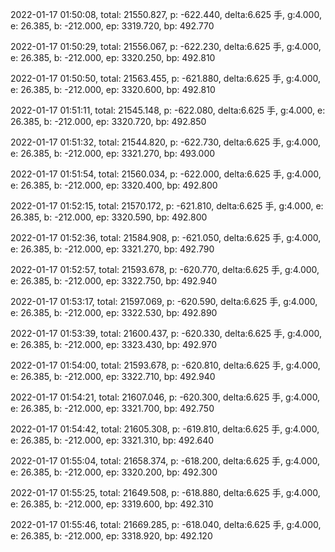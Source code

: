 2022-01-17 01:50:08, total: 21550.827, p: -622.440, delta:6.625 手, g:4.000, e: 26.385, b: -212.000, ep: 3319.720, bp: 492.770

2022-01-17 01:50:29, total: 21556.067, p: -622.230, delta:6.625 手, g:4.000, e: 26.385, b: -212.000, ep: 3320.250, bp: 492.810

2022-01-17 01:50:50, total: 21563.455, p: -621.880, delta:6.625 手, g:4.000, e: 26.385, b: -212.000, ep: 3320.600, bp: 492.810

2022-01-17 01:51:11, total: 21545.148, p: -622.080, delta:6.625 手, g:4.000, e: 26.385, b: -212.000, ep: 3320.720, bp: 492.850

2022-01-17 01:51:32, total: 21544.820, p: -622.730, delta:6.625 手, g:4.000, e: 26.385, b: -212.000, ep: 3321.270, bp: 493.000

2022-01-17 01:51:54, total: 21560.034, p: -622.000, delta:6.625 手, g:4.000, e: 26.385, b: -212.000, ep: 3320.400, bp: 492.800

2022-01-17 01:52:15, total: 21570.172, p: -621.810, delta:6.625 手, g:4.000, e: 26.385, b: -212.000, ep: 3320.590, bp: 492.800

2022-01-17 01:52:36, total: 21584.908, p: -621.050, delta:6.625 手, g:4.000, e: 26.385, b: -212.000, ep: 3321.270, bp: 492.790

2022-01-17 01:52:57, total: 21593.678, p: -620.770, delta:6.625 手, g:4.000, e: 26.385, b: -212.000, ep: 3322.750, bp: 492.940

2022-01-17 01:53:17, total: 21597.069, p: -620.590, delta:6.625 手, g:4.000, e: 26.385, b: -212.000, ep: 3322.530, bp: 492.890

2022-01-17 01:53:39, total: 21600.437, p: -620.330, delta:6.625 手, g:4.000, e: 26.385, b: -212.000, ep: 3323.430, bp: 492.970

2022-01-17 01:54:00, total: 21593.678, p: -620.810, delta:6.625 手, g:4.000, e: 26.385, b: -212.000, ep: 3322.710, bp: 492.940

2022-01-17 01:54:21, total: 21607.046, p: -620.300, delta:6.625 手, g:4.000, e: 26.385, b: -212.000, ep: 3321.700, bp: 492.750

2022-01-17 01:54:42, total: 21605.308, p: -619.810, delta:6.625 手, g:4.000, e: 26.385, b: -212.000, ep: 3321.310, bp: 492.640

2022-01-17 01:55:04, total: 21658.374, p: -618.200, delta:6.625 手, g:4.000, e: 26.385, b: -212.000, ep: 3320.200, bp: 492.300

2022-01-17 01:55:25, total: 21649.508, p: -618.880, delta:6.625 手, g:4.000, e: 26.385, b: -212.000, ep: 3319.600, bp: 492.310

2022-01-17 01:55:46, total: 21669.285, p: -618.040, delta:6.625 手, g:4.000, e: 26.385, b: -212.000, ep: 3318.920, bp: 492.120